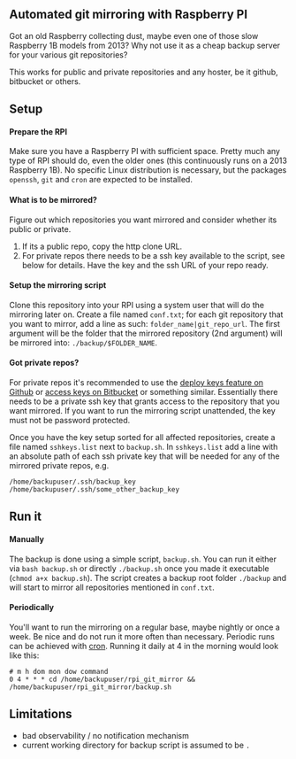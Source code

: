 ## Automated git mirroring with Raspberry PI

Got an old Raspberry collecting dust, maybe even one of those slow Raspberry 1B models from 2013? Why not use it as a 
cheap backup server for your various git repositories?

This works for public and private repositories and any hoster, be it github, bitbucket or others.

## Setup

#### Prepare the RPI
Make sure you have a Raspberry PI with sufficient space. Pretty much any type of RPI should do, even the older ones 
(this continuously runs on a 2013 Raspberry 1B). No specific Linux distribution is necessary, but the packages 
`openssh`, `git` and `cron` are expected to be installed.

#### What is to be mirrored?
Figure out which repositories you want mirrored and consider whether its public or private.
1) If its a public repo, copy the http clone URL.
1) For private repos there needs to be a ssh key available to the script, see below for details. Have the key and 
the ssh URL of your repo ready.

#### Setup the mirroring script
Clone this repository into your RPI using a system user that will do the mirroring later on. Create a file named 
`conf.txt`; for each git repository that you want to mirror, add a line as such: `folder_name|git_repo_url`. The first
argument will be the folder that the mirrored repository (2nd argument) will be mirrored into: `./backup/$FOLDER_NAME`.

#### Got private repos? 
For private repos it's recommended to use the [deploy keys feature on Github](https://developer.github.com/v3/guides/managing-deploy-keys/#deploy-keys)
or [access keys on Bitbucket](https://confluence.atlassian.com/bitbucket/access-keys-294486051.html) or something similar.
Essentially there needs to be a private ssh key that grants access to the repository that you want mirrored. If you
want to run the mirroring script unattended, the key must not be password protected.

Once you have the key setup sorted for all affected repositories, create a file named `sshkeys.list`  next to 
`backup.sh`. In `sshkeys.list` add a line with an absolute path of each ssh private key that will be needed for any of 
the mirrored private repos, e.g. 

```
/home/backupuser/.ssh/backup_key
/home/backupuser/.ssh/some_other_backup_key
```

## Run it

#### Manually
The backup is done using a simple script, `backup.sh`. You can run it either via `bash backup.sh` or directly 
`./backup.sh` once you made it executable (`chmod a+x backup.sh`). The script creates a backup root folder `./backup`
and will start to mirror all repositories mentioned in `conf.txt`.

#### Periodically
You'll want to run the mirroring on a regular base, maybe nightly or once a week. Be nice and do not run it more often
than necessary.
Periodic runs can be achieved with [cron](https://help.ubuntu.com/community/CronHowto). Running it daily at 4 in the
morning would look like this:
```
# m h dom mon dow command
0 4 * * * cd /home/backupuser/rpi_git_mirror && /home/backupuser/rpi_git_mirror/backup.sh
```

## Limitations

* bad observability / no notification mechanism
* current working directory for backup script is assumed to be `.`
